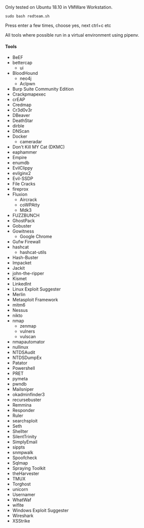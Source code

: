 Only tested on Ubuntu 18.10 in VMWare Workstation.

`
sudo bash redteam.sh
`

Press enter a few times, choose yes, next ctrl+c etc

All tools where possible run in a virtual environment using pipenv.
 
#### Tools
* BeEF
* bettercap
  * ui
* BloodHound
  * neo4j
  * Aclpwn
* Burp Suite Community Edition
* Crackpmapexec
* crEAP
* Credmap
* Cr3d0v3r
* DBeaver
* DeathStar
* dirble
* DNScan
* Docker
  * cameradar
* Don't Kill MY Cat (DKMC)
* eaphammer
* Empire
* enumdb
* EvilClippy
* evilginx2
* Evil-SSDP
* File Cracks
* fireprox
* Fluxion
  * Aircrack
  * coWPAtty
  * Mdk3
* FUZZBUNCH
* GhostPack
* Gobuster
* Gowitness
  * Google Chrome
* Gufw Firewall
* hashcat
  * hashcat-utils
* Hash-Buster
* Impacket
* Jackit
* john-the-ripper
* Kismet
* LinkedInt
* Linux Exploit Suggester
* Merlin
* Metasploit Framework
* mitm6
* Nessus
* nikto
* nmap
  * zenmap
  * vulners
  * vulscan
* nmapautomator
* nullinux
* NTDSAudit
* NTDSDumpEx
* Patator
* Powershell
* PRET
* pymeta
* pwndb
* Mailsniper
* okadminfinder3
* recursebuster
* Remmina
* Responder
* Ruler
* searchsploit
* Seth
* Shellter
* SilentTrinity
* SimplyEmail
* sippts
* snmpwalk
* Spoofcheck
* Sqlmap
* Spraying Toolkit
* theHarvester
* TMUX
* Torghost
* unicorn
* Usernamer
* WhatWaf
* wifite
* Windows Exploit Suggester
* Wireshark
* XSStrike
